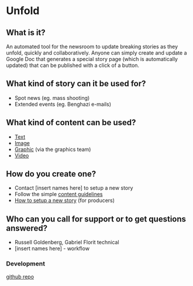 # Unfold

## What is it?
An automated tool for the newsroom to update breaking stories as they unfold, quickly and collaboratively. Anyone can simply create and update a Google Doc that generates a special story page (which is automatically updated) that can be published with a click of a button.

## What kind of story can it be used for?
* Spot news (eg. mass shooting)
* Extended events (eg. Benghazi e-mails)

## What kind of content can be used?
* [Text](guidelines#text)
* [Image](guidelines#image)
* [Graphic](guidelines#graphic) (via the graphics team)
* [Video](guidelines#video)

## How do you create one?
* Contact [insert names here] to setup a new story
* Follow the simple [content guidelines](guidelines)
* [How to setup a new story](setup) (for producers)

## Who can you call for support or to get questions answered?
* Russell Goldenberg, Gabriel Florit technical
* [insert names here] - workflow


### Development 
[github repo](https://github.com/bostonglobe/unfold)